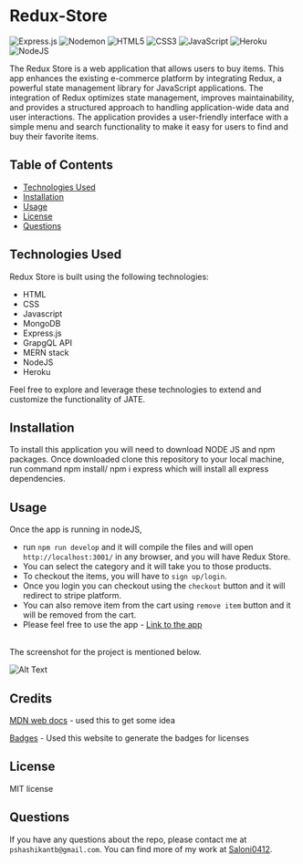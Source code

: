 # Redux-Store

![Express.js](https://img.shields.io/badge/express.js-%23404d59.svg?style=for-the-badge&logo=express&logoColor=%2361DAFB) ![Nodemon](https://img.shields.io/badge/NODEMON-%23323330.svg?style=for-the-badge&logo=nodemon&logoColor=%BBDEAD) ![HTML5](https://img.shields.io/badge/html5-%23E34F26.svg?style=for-the-badge&logo=html5&logoColor=white) ![CSS3](https://img.shields.io/badge/css3-%231572B6.svg?style=for-the-badge&logo=css3&logoColor=white) ![JavaScript](https://img.shields.io/badge/javascript-%23323330.svg?style=for-the-badge&logo=javascript&logoColor=%23F7DF1E) ![Heroku](https://img.shields.io/badge/heroku-%23430098.svg?style=for-the-badge&logo=heroku&logoColor=white) ![NodeJS](https://img.shields.io/badge/node.js-6DA55F?style=for-the-badge&logo=node.js&logoColor=white)

The Redux Store is a web application that allows users to buy items. This app enhances the existing e-commerce platform by integrating Redux, a powerful state management library for JavaScript applications. The integration of Redux optimizes state management, improves maintainability, and provides a structured approach to handling application-wide data and user interactions. The application provides a user-friendly interface with a simple menu and search functionality to make it easy for users to find and buy their favorite items.

## Table of Contents

- [Technologies Used](#technologies-used)
- [Installation](#installation)
- [Usage](#usage)
- [License](#license)
- [Questions](#questions)

## Technologies Used

Redux Store is built using the following technologies:

- HTML
- CSS
- Javascript
- MongoDB
- Express.js
- GrapgQL API
- MERN stack
- NodeJS
- Heroku

Feel free to explore and leverage these technologies to extend and customize the functionality of JATE.


## Installation

To install this application you will need to download NODE JS and npm packages. Once downloaded clone this repository to your local machine, run command npm install/ npm i express which will install all express dependencies. 


## Usage

Once the app is running in nodeJS, 
- run ``npm run develop`` and it will compile the files and will open ``http://localhost:3001/`` in any browser, and you will have Redux Store. 
- You can select the category and it will take you to those products.
- To checkout the items, you will have to ``sign up/login``. 
- Once you login you can checkout using the ``checkout`` button and it will redirect to stripe platform. 
- You can also remove item from the cart using ``remove item`` button and it will be removed from the cart. 
- Please feel free to use the app - <a href="" target="_blank">Link to the app</a>
<br>
The screenshot for the project is mentioned below.

![Alt Text](./client/public/images/localhost_3000_%20(2).png)



## Credits

[MDN web docs]() - used this to get some idea 

[Badges](https://github.com/Ileriayo/markdown-badges/blob/master/README.md#badges) - Used this website to generate the badges for licenses

## License

MIT license

## Questions

If you have any questions about the repo, please contact me at ``pshashikantb@gmail.com``. You can find more of my work at [Saloni0412](https://github.com/Saloni0412/).
